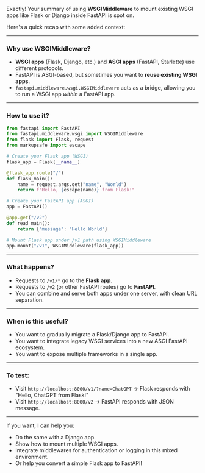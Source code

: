 Exactly! Your summary of using **WSGIMiddleware** to mount existing WSGI apps like Flask or Django inside FastAPI is spot on.

Here's a quick recap with some added context:

---

### Why use WSGIMiddleware?

* **WSGI apps** (Flask, Django, etc.) and **ASGI apps** (FastAPI, Starlette) use different protocols.
* FastAPI is ASGI-based, but sometimes you want to **reuse existing WSGI apps**.
* `fastapi.middleware.wsgi.WSGIMiddleware` acts as a bridge, allowing you to run a WSGI app *within* a FastAPI app.

---

### How to use it?

```python
from fastapi import FastAPI
from fastapi.middleware.wsgi import WSGIMiddleware
from flask import Flask, request
from markupsafe import escape

# Create your Flask app (WSGI)
flask_app = Flask(__name__)

@flask_app.route("/")
def flask_main():
    name = request.args.get("name", "World")
    return f"Hello, {escape(name)} from Flask!"

# Create your FastAPI app (ASGI)
app = FastAPI()

@app.get("/v2")
def read_main():
    return {"message": "Hello World"}

# Mount Flask app under /v1 path using WSGIMiddleware
app.mount("/v1", WSGIMiddleware(flask_app))
```

---

### What happens?

* Requests to `/v1/*` go to the **Flask app**.
* Requests to `/v2` (or other FastAPI routes) go to **FastAPI**.
* You can combine and serve both apps under one server, with clean URL separation.

---

### When is this useful?

* You want to gradually migrate a Flask/Django app to FastAPI.
* You want to integrate legacy WSGI services into a new ASGI FastAPI ecosystem.
* You want to expose multiple frameworks in a single app.

---

### To test:

* Visit `http://localhost:8000/v1/?name=ChatGPT` → Flask responds with "Hello, ChatGPT from Flask!"
* Visit `http://localhost:8000/v2` → FastAPI responds with JSON message.

---

If you want, I can help you:

* Do the same with a Django app.
* Show how to mount multiple WSGI apps.
* Integrate middlewares for authentication or logging in this mixed environment.
* Or help you convert a simple Flask app to FastAPI!

